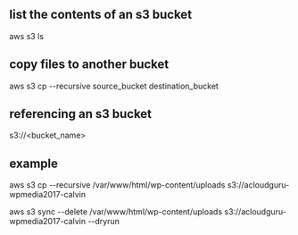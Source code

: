 ## list the contents of an s3 bucket
aws s3 ls

## copy files to another bucket
aws s3 cp --recursive source_bucket destination_bucket

## referencing an s3 bucket

s3://<bucket_name>

## example 

aws s3 cp --recursive /var/www/html/wp-content/uploads s3://acloudguru-wpmedia2017-calvin

aws s3 sync --delete /var/www/html/wp-content/uploads s3://acloudguru-wpmedia2017-calvin --dryrun
